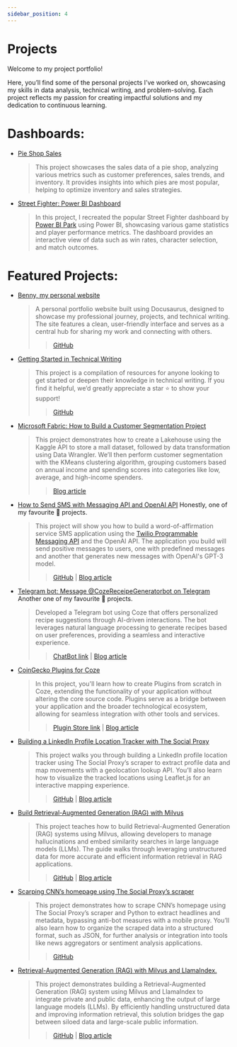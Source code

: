 ```yaml
---
sidebar_position: 4
---
```


# Projects

Welcome to my project portfolio! 

Here, you’ll find some of the personal projects I’ve worked on, showcasing my skills in data analysis, technical writing, and problem-solving. Each project reflects my passion for creating impactful solutions and my dedication to continuous learning.

# Dashboards:

- [Pie Shop Sales](https://app.powerbi.com/view?r=eyJrIjoiZmVjZmViY2ItNjkzOC00YTg1LTk4MTMtODYxNWY4OWE3YzRlIiwidCI6IjJmMTkwZWMxLWVhYTgtNDJhOC04MTNkLWUzZWJjYjVmZTlkZCJ9)  
  > This project showcases the sales data of a pie shop, analyzing various metrics such as customer preferences, sales trends, and inventory. It provides insights into which pies are most popular, helping to optimize inventory and sales strategies.

- [Street Fighter: Power BI Dashboard](https://app.powerbi.com/view?r=eyJrIjoiMmVmN2JkOGEtNDdiOC00YzY1LWEyNDUtZjZmM2QyN2MzMDVlIiwidCI6IjJmMTkwZWMxLWVhYTgtNDJhOC04MTNkLWUzZWJjYjVmZTlkZCJ9)  
  > In this project, I recreated the popular Street Fighter dashboard by [Power BI Park](https://www.youtube.com/watch?v=pYUDEMf36S0) using Power BI, showcasing various game statistics and player performance metrics. The dashboard provides an interactive view of data such as win rates, character selection, and match outcomes.

# Featured Projects:

- [Benny, my personal website](https://github.com/Bennykillua/Sitetwo)  
  > A personal portfolio website built using Docusaurus, designed to showcase my professional journey, projects, and technical writing. The site features a clean, user-friendly interface and serves as a central hub for sharing my work and connecting with others.
  > > [GitHub](https://github.com/Bennykillua/Sitetwo)

- [Getting Started in Technical Writing](https://github.com/Bennykillua/Getting-started-in-Technical-Writing)  
  > This project is a compilation of resources for anyone looking to get started or deepen their knowledge in technical writing. If you find it helpful, we’d greatly appreciate a star ⭐ to show your support!
  > > [GitHub](https://github.com/Bennykillua/Getting-started-in-Technical-Writing)

- [Microsoft Fabric: How to Build a Customer Segmentation Project](https://www.freecodecamp.org/news/what-is-microsoft-fabric/)  
  > This project demonstrates how to create a Lakehouse using the Kaggle API to store a mall dataset, followed by data transformation using Data Wrangler. We’ll then perform customer segmentation with the KMeans clustering algorithm, grouping customers based on annual income and spending scores into categories like low, average, and high-income spenders.
  > > [Blog article](https://www.freecodecamp.org/news/what-is-microsoft-fabric/) 

- [How to Send SMS with Messaging API and OpenAI API](https://github.com/Bennykillua/Twilio_wordOfAffirmationServiceApp)  Honestly, one of my favourite 💙 projects.
  > This project will show you how to build a word-of-affirmation service SMS application using the [Twilio Programmable Messaging API](https://www.twilio.com/docs/messaging) and the OpenAI API. The application you build will send positive messages to users, one with predefined messages and another that generates new messages with OpenAI's GPT-3 model.
  > > [GitHub](https://github.com/Bennykillua/Twilio_wordOfAffirmationServiceApp) |
  > > [Blog article](https://www.twilio.com/en-us/blog/send-sms-programmable-messaging-openai-api)

- [Telegram bot: Message @CozeReceipeGeneratorbot on Telegram](https://t.me/CozeReceipeGeneratorbot) Another one of my favourite 💙 projects.
  > Developed a Telegram bot using Coze that offers personalized recipe suggestions through AI-driven interactions. The bot leverages natural language processing to generate recipes based on user preferences, providing a seamless and interactive experience.
  > > [ChatBot link](https://t.me/CozeReceipeGeneratorbot) |
  > > [Blog article](https://hackernoon.com/how-to-build-a-recipe-generator-ai-chatbot-with-coze)

- [CoinGecko Plugins for Coze](https://github.com/Bennykillua/Twilio_wordOfAffirmationServiceApp)
  > In this project, you'll learn how to create Plugins from scratch in Coze, extending the functionality of your application without altering the core source code. Plugins serve as a bridge between your application and the broader technological ecosystem, allowing for seamless integration with other tools and services.
  > > [Plugin Store link](https://www.coze.com/store/plugin/7425364199628472326?from=store_search_suggestion) |
  > > [Blog article](https://hackernoon.com/how-to-create-plugins-from-scratch-in-coze-coingecko)

- [Building a LinkedIn Profile Location Tracker with The Social Proxy](https://github.com/Bennykillua/Linkedin_Scraping_with_the_Social_Proxyy)  
  > This project walks you through building a LinkedIn profile location tracker using The Social Proxy’s scraper to extract profile data and map movements with a geolocation lookup API. You’ll also learn how to visualize the tracked locations using Leaflet.js for an interactive mapping experience.
  > > [GitHub](https://github.com/Bennykillua/Linkedin_Scraping_with_the_Social_Proxyy) |
  > > [Blog article](https://thesocialproxy.com/2024/09/13/building-a-linkedin-profile-location-tracker/)

- [Build Retrieval-Augmented Generation (RAG) with Milvus](https://github.com/Bennykillua/Build_a_RAG_Milvus)  
  > This project teaches how to build Retrieval-Augmented Generation (RAG) systems using Milvus, allowing developers to manage hallucinations and embed similarity searches in large language models (LLMs). The guide walks through leveraging unstructured data for more accurate and efficient information retrieval in RAG applications.
  > > [GitHub](https://github.com/Bennykillua/Build_a_RAG_Milvus) |
  > > [Blog article](https://dzone.com/articles/build-rag-with-milvus)

- [Scarping CNN’s homepage using The Social Proxy’s scraper](https://github.com/Bennykillua/CNN_Scraping_with_the_Social_Proxy)  
  > This project demonstrates how to scrape CNN’s homepage using The Social Proxy’s scraper and Python to extract headlines and metadata, bypassing anti-bot measures with a mobile proxy. You’ll also learn how to organize the scraped data into a structured format, such as JSON, for further analysis or integration into tools like news aggregators or sentiment analysis applications.
  > > [GitHub](https://github.com/Bennykillua/CNN_Scraping_with_the_Social_Proxy)

- [Retrieval-Augmented Generation (RAG) with Milvus and LlamaIndex.](https://github.com/Bennykillua/rag_with_milvus_and_llamaindex.ipynb)  
  > This project demonstrates building a Retrieval-Augmented Generation (RAG) system using Milvus and LlamaIndex to integrate private and public data, enhancing the output of large language models (LLMs). By efficiently handling unstructured data and improving information retrieval, this solution bridges the gap between siloed data and large-scale public information.
  > > [GitHub](https://github.com/Bennykillua/rag_with_milvus_and_llamaindex.ipynb) |
  > > [Blog article](https://dzone.com/articles/rag-with-milvus-llamaindex)



